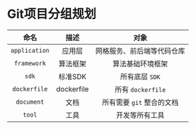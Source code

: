 # Git项目分组规划

|     命名      |    描述    |            对象            |
| :-----------: | :--------: | :------------------------: |
| `application` |   应用层   | 网格服务、前后端等代码仓库 |
|  `framework`  |  算法框架  |      算法基础环境框架      |
|     `sdk`     |  标准SDK   |       所有底层 `SDK`       |
| `dockerfile`  | dockerfile |     所有 `dockerfile`      |
|  `document`   |    文档    | 所有需要 `git` 整合的文档  |
|    `tool`     |    工具    |       开发等所有工具       |


